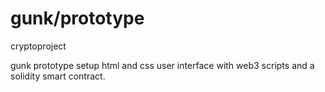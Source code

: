 # gunk/prototype 
cryptoproject

gunk prototype setup html and css user interface with web3 scripts and a solidity smart contract.
